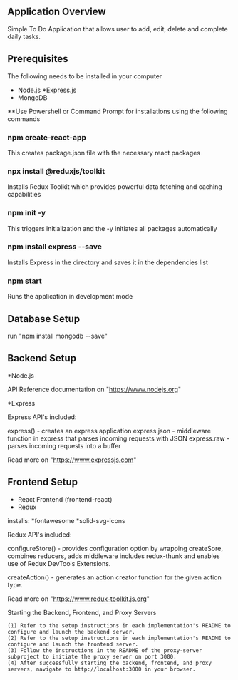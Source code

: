## Application Overview
Simple To Do Application that allows user to add, edit, delete and complete daily tasks.

## Prerequisites

The following needs to be installed in your computer
* Node.js
*Express.js
* MongoDB

**Use Powershell or Command Prompt for installations using the following commands

### npm create-react-app
This creates package.json file with the necessary react packages

### npx install @reduxjs/toolkit
Installs Redux Toolkit which provides powerful data fetching and caching capabilities

### npm init -y
This triggers initialization and the -y initiates all packages automatically

### npm install express --save
Installs Express in the directory and saves it in the dependencies list

### npm start

Runs the application in development mode

## Database Setup

run "npm install mongodb --save"

## Backend Setup
*Node.js

API Reference documentation on "https://www.nodejs.org"

*Express

Express API's included:

express() - creates an express application
express.json - middleware function in express that parses incoming requests with JSON
express.raw - parses incoming requests into a buffer

Read more on "https://www.expressjs.com"


## Frontend Setup

* React Frontend (frontend-react)
* Redux

installs:
*fontawesome
*solid-svg-icons

Redux API's included:

configureStore() - provides configuration option by wrapping createSore, combines reducers, adds middleware
includes redux-thunk and enables use of Redux DevTools Extensions.

createAction() - generates an action creator function for the given action type.

Read more on "https://www.redux-toolkit.js.org"

Starting the Backend, Frontend, and Proxy Servers

    (1) Refer to the setup instructions in each implementation's README to configure and launch the backend server.
    (2) Refer to the setup instructions in each implementation's README to configure and launch the frontend server.
    (3) Follow the instructions in the README of the proxy-server subproject to initiate the proxy server on port 3000.
    (4) After successfully starting the backend, frontend, and proxy servers, navigate to http://localhost:3000 in your browser.


